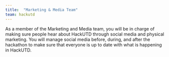 ```yaml
---
title:  "Marketing & Media Team"
team: hackutd
---
```

As a member of the Marketing and Media team, you will be in charge of making sure people hear about HackUTD through social media and physical marketing. You will manage social media before, during, and after the hackathon to make sure that everyone is up to date with what is happening in HackUTD.
